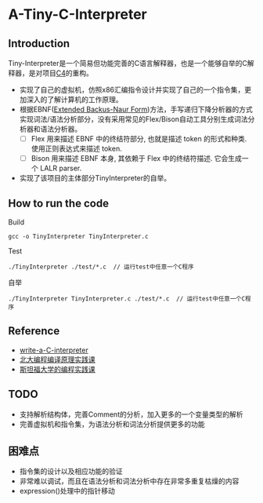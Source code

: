 # A-Tiny-C-Interpreter

## Introduction

Tiny-Interpreter是一个简易但功能完善的C语言解释器，也是一个能够自举的C解释器，是对项目[C4](https://github.com/rswier/c4)的重构。

- 实现了自己的虚拟机，仿照x86汇编指令设计并实现了自己的一个指令集，更加深入的了解计算机的工作原理。
- 根据EBNF([Extended Backus-Naur Form](https://en.wikipedia.org/wiki/Extended_Backus%E2%80%93Naur_form))方法，手写递归下降分析器的方式实现词法/语法分析部分，没有采用常见的Flex/Bison自动工具分别生成词法分析器和语法分析器。
  - [ ] Flex 用来描述 EBNF 中的终结符部分, 也就是描述 token 的形式和种类. 使用正则表达式来描述 token.
  - [ ] Bison 用来描述 EBNF 本身, 其依赖于 Flex 中的终结符描述. 它会生成一个 LALR parser.
- 实现了该项目的主体部分TinyInterpreter的自举。

## How to run the code

Build

~~~shell
gcc -o TinyInterpreter TinyInterpreter.c
~~~

Test

~~~shell
./TinyInterpreter ./test/*.c  // 运行test中任意一个C程序
~~~

自举

~~~shell
./TinyInterpreter TinyInterpreter.c ./test/*.c  // 运行test中任意一个C程序
~~~

## Reference

- [write-a-C-interpreter](https://github.com/lotabout/write-a-C-interpreter)
- [北大编程编译原理实践课](https://pku-minic.github.io/online-doc/#/)
- [斯坦福大学的编程实践课](http://web.stanford.edu/class/cs143/)

## TODO

- 支持解析结构体，完善Comment的分析，加入更多的一个变量类型的解析
- 完善虚拟机和指令集，为语法分析和词法分析提供更多的功能

## 困难点

- 指令集的设计以及相应功能的验证
- 非常难以调试，而且在语法分析和词法分析中存在非常多重复枯燥的内容
- expression()处理中的指针移动

